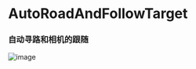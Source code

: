 # AutoRoadAndFollowTarget
### 自动寻路和相机的跟随
![image](https://github.com/Changesbc/AutoRoadAndFollowTarget/Images/11.PNG)

